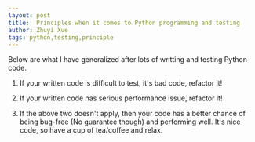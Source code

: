 ```yaml
---
layout: post
title:  Principles when it comes to Python programming and testing
author: Zhuyi Xue
tags: python,testing,principle
---
```


Below are what I have generalized after lots of writting and testing Python
code.

1. If your written code is difficult to test, it's bad code, refactor it!

2. If your written code has serious performance issue, refactor it!

3. If the above two doesn't apply, then your code has a better chance of being
bug-free (No guarantee though) and performing well. It's nice code, so have a
cup of tea/coffee and relax.

